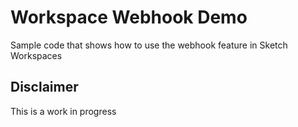 # Workspace Webhook Demo

Sample code that shows how to use the webhook feature in Sketch Workspaces

## Disclaimer

This is a work in progress
